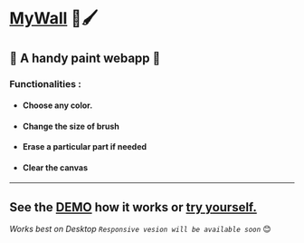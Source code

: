 # [MyWall](https://debugagrawal.github.io/MyWall) 🎨🖌

## 👀 A handy paint webapp 👀

### Functionalities :

* #### Choose any color.
* #### Change the size of brush
* #### Erase a particular part if needed
* #### Clear the canvas
---
 <b>See the [DEMO](https://twitter.com/debugagrawal/status/1315994745265549312) how it works or <a href="https://debugagrawal.github.io/MyWall" target="_blank" >try yourself.</a></b>
---


_Works best on Desktop `Responsive vesion will be available soon`_ 😊
